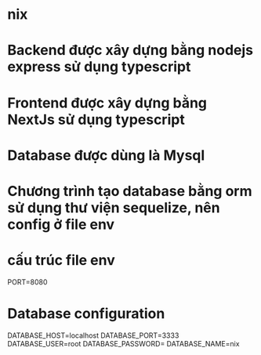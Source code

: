 ﻿# nix

# Backend được xây dựng bằng nodejs express sử dụng typescript

# Frontend được xây dựng bằng NextJs sử dụng typescript

# Database được dùng là Mysql

# Chương trình tạo database bằng orm sử dụng thư viện sequelize, nên config ở file env

# cấu trúc file env
PORT=8080

# Database configuration
DATABASE_HOST=localhost
DATABASE_PORT=3333
DATABASE_USER=root
DATABASE_PASSWORD=
DATABASE_NAME=nix
